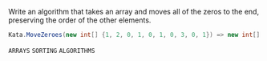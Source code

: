 ﻿Write an algorithm that takes an array and moves all of the zeros to the end, preserving the order of the other elements.

````csharp
Kata.MoveZeroes(new int[] {1, 2, 0, 1, 0, 1, 0, 3, 0, 1}) => new int[] {1, 2, 1, 1, 3, 1, 0, 0, 0, 0}
````


``ARRAYS`` ``SORTING`` ``ALGORITHMS``